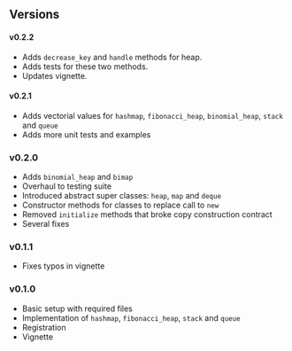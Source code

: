 ## Versions

#### v0.2.2

* Adds `decrease_key` and `handle` methods for heap.
* Adds tests for these two methods.
* Updates vignette.


#### v0.2.1

* Adds vectorial values for `hashmap`, `fibonacci_heap`, `binomial_heap`, `stack` and `queue`
* Adds more unit tests and examples

### v0.2.0

* Adds `binomial_heap` and `bimap`
* Overhaul to testing suite
* Introduced abstract super classes: `heap`, `map` and `deque`
* Constructor methods for classes to replace call to `new`
* Removed `initialize` methods that broke copy construction contract
* Several fixes

### v0.1.1

* Fixes typos in vignette

### v0.1.0

* Basic setup with required files
* Implementation of `hashmap`, `fibonacci_heap`, `stack` and `queue`
* Registration
* Vignette
